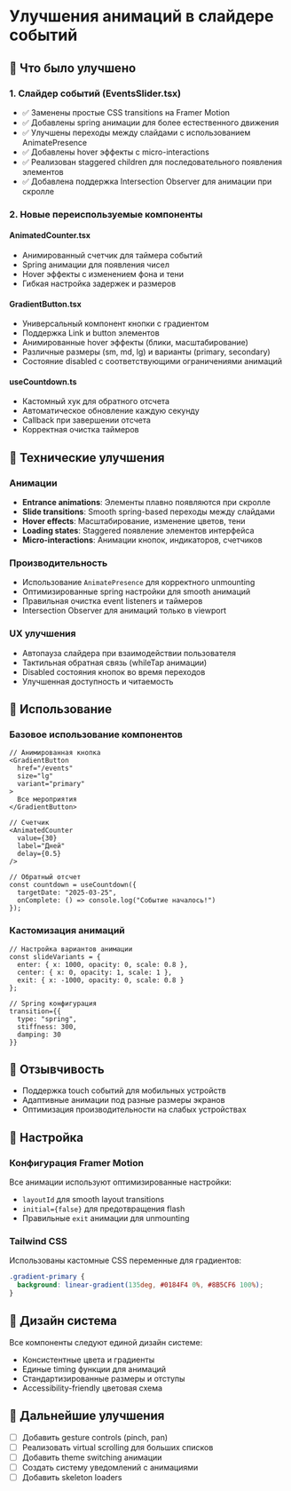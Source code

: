 # Улучшения анимаций в слайдере событий

## 🎨 Что было улучшено

### 1. Слайдер событий (EventsSlider.tsx)
- ✅ Заменены простые CSS transitions на Framer Motion
- ✅ Добавлены spring анимации для более естественного движения
- ✅ Улучшены переходы между слайдами с использованием AnimatePresence
- ✅ Добавлены hover эффекты с micro-interactions
- ✅ Реализован staggered children для последовательного появления элементов
- ✅ Добавлена поддержка Intersection Observer для анимации при скролле

### 2. Новые переиспользуемые компоненты

#### AnimatedCounter.tsx
- Анимированный счетчик для таймера событий
- Spring анимации для появления чисел
- Hover эффекты с изменением фона и тени
- Гибкая настройка задержек и размеров

#### GradientButton.tsx
- Универсальный компонент кнопки с градиентом
- Поддержка Link и button элементов
- Анимированные hover эффекты (блики, масштабирование)
- Различные размеры (sm, md, lg) и варианты (primary, secondary)
- Состояние disabled с соответствующими ограничениями анимаций

#### useCountdown.ts
- Кастомный хук для обратного отсчета
- Автоматическое обновление каждую секунду
- Callback при завершении отсчета
- Корректная очистка таймеров

## 🚀 Технические улучшения

### Анимации
- **Entrance animations**: Элементы плавно появляются при скролле
- **Slide transitions**: Smooth spring-based переходы между слайдами
- **Hover effects**: Масштабирование, изменение цветов, тени
- **Loading states**: Staggered появление элементов интерфейса
- **Micro-interactions**: Анимации кнопок, индикаторов, счетчиков

### Производительность
- Использование `AnimatePresence` для корректного unmounting
- Оптимизированные spring настройки для smooth анимаций
- Правильная очистка event listeners и таймеров
- Intersection Observer для анимаций только в viewport

### UX улучшения
- Автопауза слайдера при взаимодействии пользователя
- Тактильная обратная связь (whileTap анимации)
- Disabled состояния кнопок во время переходов
- Улучшенная доступность и читаемость

## 🎯 Использование

### Базовое использование компонентов

```tsx
// Анимированная кнопка
<GradientButton 
  href="/events"
  size="lg"
  variant="primary"
>
  Все мероприятия
</GradientButton>

// Счетчик
<AnimatedCounter 
  value={30}
  label="Дней"
  delay={0.5}
/>

// Обратный отсчет
const countdown = useCountdown({
  targetDate: "2025-03-25",
  onComplete: () => console.log("Событие началось!")
});
```

### Кастомизация анимаций

```tsx
// Настройка вариантов анимации
const slideVariants = {
  enter: { x: 1000, opacity: 0, scale: 0.8 },
  center: { x: 0, opacity: 1, scale: 1 },
  exit: { x: -1000, opacity: 0, scale: 0.8 }
};

// Spring конфигурация
transition={{
  type: "spring",
  stiffness: 300,
  damping: 30
}}
```

## 📱 Отзывчивость
- Поддержка touch событий для мобильных устройств
- Адаптивные анимации под разные размеры экранов
- Оптимизация производительности на слабых устройствах

## 🔧 Настройка

### Конфигурация Framer Motion
Все анимации используют оптимизированные настройки:
- `layoutId` для smooth layout transitions
- `initial={false}` для предотвращения flash
- Правильные `exit` анимации для unmounting

### Tailwind CSS
Использованы кастомные CSS переменные для градиентов:
```css
.gradient-primary {
  background: linear-gradient(135deg, #0184F4 0%, #8B5CF6 100%);
}
```

## 🎨 Дизайн система
Все компоненты следуют единой дизайн системе:
- Консистентные цвета и градиенты
- Единые timing функции для анимаций
- Стандартизированные размеры и отступы
- Accessibility-friendly цветовая схема

## 🚀 Дальнейшие улучшения
- [ ] Добавить gesture controls (pinch, pan)
- [ ] Реализовать virtual scrolling для больших списков
- [ ] Добавить theme switching анимации
- [ ] Создать систему уведомлений с анимациями
- [ ] Добавить skeleton loaders
